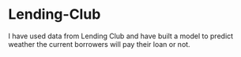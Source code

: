 # Lending-Club
I have used data from Lending Club and have built a model to predict weather the current borrowers will pay their loan or not.
